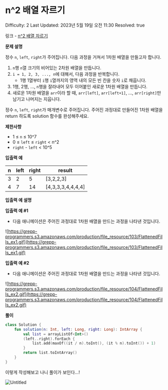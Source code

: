 # n^2 배열 자르기

Difficulty: 2
Last Updated: 2023년 5월 19일 오전 11:30
Resolved: true

링크 - [n^2 배열 자르기](https://school.programmers.co.kr/learn/courses/30/lessons/87390)

**문제 설명**

정수 `n`, `left`, `right`가 주어집니다. 다음 과정을 거쳐서 1차원 배열을 만들고자 합니다.

1. `n`행 `n`열 크기의 비어있는 2차원 배열을 만듭니다.
2. `i = 1, 2, 3, ..., n`에 대해서, 다음 과정을 반복합니다.
    - 1행 1열부터 `i`행 `i`열까지의 영역 내의 모든 빈 칸을 숫자 `i`로 채웁니다.
3. 1행, 2행, ..., `n`행을 잘라내어 모두 이어붙인 새로운 1차원 배열을 만듭니다.
4. 새로운 1차원 배열을 `arr`이라 할 때, `arr[left]`, `arr[left+1]`, ..., `arr[right]`만 남기고 나머지는 지웁니다.

정수 `n`, `left`, `right`가 매개변수로 주어집니다. 주어진 과정대로 만들어진 1차원 배열을 return 하도록 solution 함수를 완성해주세요.

****제한사항****

- 1 ≤ `n` ≤ 10^7
- 0 ≤ `left` ≤ `right` < n^2
- `right` - `left` < 10^5

****입출력 예****

| n | left | right | result |
| --- | --- | --- | --- |
| 3 | 2 | 5 | [3,2,2,3] |
| 4 | 7 | 14 | [4,3,3,3,4,4,4,4] |

**입출력 예 설명**

**입출력 예 #1**

- 다음 애니메이션은 주어진 과정대로 1차원 배열을 만드는 과정을 나타낸 것입니다.

![https://grepp-programmers.s3.amazonaws.com/production/file_resource/103/FlattenedFills_ex1.gif](https://grepp-programmers.s3.amazonaws.com/production/file_resource/103/FlattenedFills_ex1.gif)

**입출력 예 #2**

- 다음 애니메이션은 주어진 과정대로 1차원 배열을 만드는 과정을 나타낸 것입니다.

![https://grepp-programmers.s3.amazonaws.com/production/file_resource/104/FlattenedFills_ex2.gif](https://grepp-programmers.s3.amazonaws.com/production/file_resource/104/FlattenedFills_ex2.gif)

**풀이**

```kotlin
class Solution {
    fun solution(n: Int, left: Long, right: Long): IntArray {
        val list = arrayListOf<Int>()
        (left..right).forEach {
            list.add(maxOf((it / n).toInt(), (it % n).toInt()) + 1)
        }
        return list.toIntArray()
    }
}
```

이렇게 작성해보고 나니 풀이가 보인다…!

![Untitled](n%5E2%20%E1%84%87%E1%85%A2%E1%84%8B%E1%85%A7%E1%86%AF%20%E1%84%8C%E1%85%A1%E1%84%85%E1%85%B3%E1%84%80%E1%85%B5%20cdc6d1629f9240a09710da45a29773a4/Untitled.png)